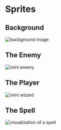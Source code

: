 Sprites
=======

Background
----------
![background image](https://dl.dropboxusercontent.com/u/55042565/backdrop.bmp)

The Enemy
---------
![mini enemy](https://dl.dropboxusercontent.com/u/55042565/mob.png)

The Player
----------
![mini wizard](https://dl.dropboxusercontent.com/u/55042565/player.png)

The Spell
---------

![visualization of a spell](https://dl.dropboxusercontent.com/u/55042565/spell.png)

